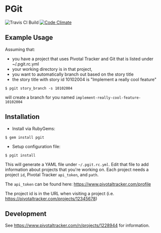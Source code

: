 # PGit

![Travis CI Build](https://travis-ci.org/Edderic/pgit.svg?branch=master)
[![Code Climate](https://codeclimate.com/github/Edderic/pgit/badges/gpa.svg)](https://codeclimate.com/github/Edderic/pgit)
## Example Usage

Assuming that:
  - you have a project that uses Pivotal Tracker and Git that is listed under ~/.pgit.rc.yml
  - your working directory is in that project,
  - you want to automatically branch out based on the story title
  - the story title with story id 10102004 is "Implement a really cool feature"

```
$ pgit story_branch -s 10102004
```

will create a branch for you named `implement-really-cool-feature-10102004`

## Installation

* Install via RubyGems:

```
$ gem install pgit
```

* Setup configuration file:

```
$ pgit install
```

This will generate a YAML file under `~/.pgit.rc.yml`. Edit that file to add
information about projects that you're working on.  Each project needs a
project `id`, Pivotal Tracker `api_token`, and `path`.

The `api_token` can be found here: https://www.pivotaltracker.com/profile

The project id is in the URL when visiting a project (i.e.
https://pivotaltracker.com/projects/12345678)


## Development
See https://www.pivotaltracker.com/n/projects/1228944 for information.
